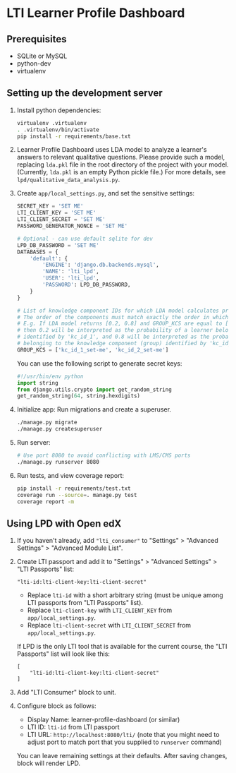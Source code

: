 LTI Learner Profile Dashboard
=============================

Prerequisites
-------------

* SQLite or MySQL
* python-dev
* virtualenv

Setting up the development server
---------------------------------

1. Install python dependencies:

    ```bash
    virtualenv .virtualenv
    . .virtualenv/bin/activate
    pip install -r requirements/base.txt
    ```

1. Learner Profile Dashboard uses LDA model to analyze a learner's answers to relevant qualitative questions.
Please provide such a model, replacing `lda.pkl` file in the root directory of the project with your model.
(Currently, `lda.pkl` is an empty Python pickle file.) For more details, see `lpd/qualitative_data_analysis.py`.

1. Create `app/local_settings.py`, and set the sensitive settings:

    ```python
    SECRET_KEY = 'SET ME'
    LTI_CLIENT_KEY = 'SET ME'
    LTI_CLIENT_SECRET = 'SET ME'
    PASSWORD_GENERATOR_NONCE = 'SET ME'

    # Optional - can use default sqlite for dev
    LPD_DB_PASSWORD = 'SET ME'
    DATABASES = {
        'default': {
            'ENGINE': 'django.db.backends.mysql',
            'NAME': 'lti_lpd',
            'USER': 'lti_lpd',
            'PASSWORD': LPD_DB_PASSWORD,
        }
    }

    # List of knowledge component IDs for which LDA model calculates probabilities.
    # The order of the components must match exactly the order in which probabilities are returned by LDA model.
    # E.g. If LDA model returns [0.2, 0.8] and GROUP_KCS are equal to ['kc_id_1', 'kc_id_2'],
    # then 0.2 will be interpreted as the probability of a learner belonging to the knowledge component (group)
    # identified by 'kc_id_1', and 0.8 will be interpreted as the probability of the learner
    # belonging to the knowledge component (group) identified by 'kc_id_2'.
    GROUP_KCS = ['kc_id_1_set-me', 'kc_id_2_set-me']
    ```

    You can use the following script to generate secret keys:

    ```python
    #!/usr/bin/env python
    import string
    from django.utils.crypto import get_random_string
    get_random_string(64, string.hexdigits)
    ```

1. Initialize app: Run migrations and create a superuser.

    ```bash
    ./manage.py migrate
    ./manage.py createsuperuser
    ```

1. Run server:

    ```bash
    # Use port 8080 to avoid conflicting with LMS/CMS ports
    ./manage.py runserver 8080
    ```

1. Run tests, and view coverage report:

    ```bash
    pip install -r requirements/test.txt
    coverage run --source=. manage.py test
    coverage report -m
    ```

Using LPD with Open edX
-----------------------

1. If you haven't already, add `"lti_consumer"` to "Settings" > "Advanced Settings" > "Advanced Module List".

1. Create LTI passport and add it to "Settings" > "Advanced Settings" > "LTI Passports" list:

    ```
    "lti-id:lti-client-key:lti-client-secret"
    ```

    * Replace `lti-id` with a short arbitrary string (must be unique among LTI passports from "LTI Passports" list).
    * Replace `lti-client-key` with `LTI_CLIENT_KEY` from `app/local_settings.py`.
    * Replace `lti-client-secret` with `LTI_CLIENT_SECRET` from `app/local_settings.py`.

    If LPD is the only LTI tool that is available for the current course, the "LTI Passports" list will look like this:

    ```
    [
        "lti-id:lti-client-key:lti-client-secret"
    ]
    ```

1. Add "LTI Consumer" block to unit.

1. Configure block as follows:

    * Display Name: learner-profile-dashboard (or similar)
    * LTI ID: `lti-id` from LTI passport
    * LTI URL: `http://localhost:8080/lti/` (note that you might need to adjust port to match port that you supplied to `runserver` command)

    You can leave remaining settings at their defaults. After saving changes, block will render LPD.
